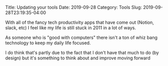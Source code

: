 Title: Updating your tools
Date: 2019-09-28
Category: Tools
Slug: 2019-09-28T23:19:35-04:00

With all of the fancy tech productivity apps that have come out (Notion, slack, etc) I feel like my life is still stuck in 2011 in a lot of ways. 

As someone who is "good with computers" there isn't a ton of whiz bang technology to keep my daily life focused. 

I do think that's partly due to the fact that I don't have that much to do (by design) but it's something to think about and improve moving forward 